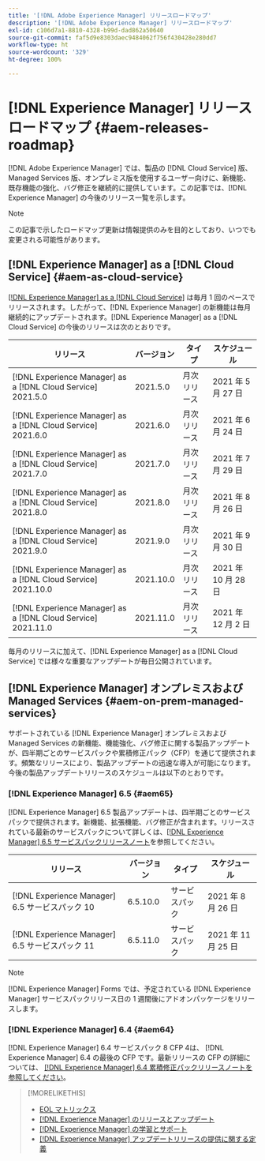 ```yaml
---
title: '[!DNL Adobe Experience Manager] リリースロードマップ'
description: '[!DNL Adobe Experience Manager] リリースロードマップ'
exl-id: c106d7a1-8810-4328-b99d-dad862a50640
source-git-commit: faf5d9e8303daec9484062f756f430428e280dd7
workflow-type: ht
source-wordcount: '329'
ht-degree: 100%

---
```


# [!DNL Experience Manager] リリースロードマップ {#aem-releases-roadmap}

[!DNL Adobe Experience Manager] では、製品の [!DNL Cloud Service] 版、Managed Services 版、オンプレミス版を使用するユーザー向けに、新機能、既存機能の強化、バグ修正を継続的に提供しています。この記事では、[!DNL Experience Manager] の今後のリリース一覧を示します。

>[!NOTE]
>
>この記事で示したロードマップ更新は情報提供のみを目的としており、いつでも変更される可能性があります。

## [!DNL Experience Manager] as a [!DNL Cloud Service] {#aem-as-cloud-service}

[[!DNL Experience Manager] as a [!DNL Cloud Service]](https://experienceleague.adobe.com/docs/experience-manager-cloud-service/release-notes/home.html?lang=ja) は毎月 1 回のペースでリリースされます。したがって、[!DNL Experience Manager] の新機能は毎月継続的にアップデートされます。[!DNL Experience Manager] as a [!DNL Cloud Service] の今後のリリースは次のとおりです。

| リリース | バージョン | タイプ | スケジュール |
|---|---|---|---|
| [!DNL Experience Manager] as a [!DNL Cloud Service] 2021.5.0 | 2021.5.0 | 月次リリース | 2021 年 5 月 27 日 |
| [!DNL Experience Manager] as a [!DNL Cloud Service] 2021.6.0 | 2021.6.0 | 月次リリース | 2021 年 6 月 24 日 |
| [!DNL Experience Manager] as a [!DNL Cloud Service] 2021.7.0 | 2021.7.0 | 月次リリース | 2021 年 7 月 29 日 |
| [!DNL Experience Manager] as a [!DNL Cloud Service] 2021.8.0 | 2021.8.0 | 月次リリース | 2021 年 8 月 26 日 |
| [!DNL Experience Manager] as a [!DNL Cloud Service] 2021.9.0 | 2021.9.0 | 月次リリース | 2021 年 9 月 30 日 |
| [!DNL Experience Manager] as a [!DNL Cloud Service] 2021.10.0 | 2021.10.0 | 月次リリース | 2021 年 10 月 28 日 |
| [!DNL Experience Manager] as a [!DNL Cloud Service] 2021.11.0 | 2021.11.0 | 月次リリース | 2021 年 12 月 2 日 |

毎月のリリースに加えて、[!DNL Experience Manager] as a [!DNL Cloud Service] では様々な重要なアップデートが毎日公開されています。

## [!DNL Experience Manager] オンプレミスおよび Managed Services {#aem-on-prem-managed-services}

サポートされている [!DNL Experience Manager] オンプレミスおよび Managed Services の新機能、機能強化、バグ修正に関する製品アップデートが、四半期ごとのサービスパックや累積修正パック（CFP）を通じて提供されます。頻繁なリリースにより、製品アップデートの迅速な導入が可能になります。今後の製品アップデートリリースのスケジュールは以下のとおりです。

### [!DNL Experience Manager] 6.5 {#aem65}

[!DNL Experience Manager] 6.5 製品アップデートは、四半期ごとのサービスパックで提供されます。新機能、拡張機能、バグ修正が含まれます。リリースされている最新のサービスパックについて詳しくは、[[!DNL Experience Manager] 6.5 サービスパックリリースノート](https://experienceleague.adobe.com/docs/experience-manager-65/release-notes/service-pack/sp-release-notes.html?lang=ja)を参照してください。

| リリース | バージョン | タイプ | スケジュール |
|---|---|---|---|
| [!DNL Experience Manager] 6.5 サービスパック 10 | 6.5.10.0 | サービスパック | 2021 年 8 月 26 日 |
| [!DNL Experience Manager] 6.5 サービスパック 11 | 6.5.11.0 | サービスパック | 2021 年 11 月 25 日 |

>[!NOTE]
>
>[!DNL Experience Manager] Forms では、予定されている [!DNL Experience Manager] サービスパックリリース日の 1 週間後にアドオンパッケージをリリースします。

### [!DNL Experience Manager] 6.4 {#aem64}

[!DNL Experience Manager] 6.4 サービスパック 8 CFP 4は、 [!DNL Experience Manager] 6.4 の最後の CFP です。最新リリースの CFP の詳細については、 [[!DNL Experience Manager] 6.4 累積修正パックリリースノートを参照してください](https://experienceleague.adobe.com/docs/experience-manager-64/release-notes/cfp-release-notes.html?lang=ja)。

>[!MORELIKETHIS]
>
>* [EOL マトリックス](https://helpx.adobe.com/jp/support/programs/eol-matrix.html)
>* [[!DNL Experience Manager] のリリースとアップデート](https://experienceleague.adobe.com/docs/experience-manager-release-information/aem-release-updates/aem-releases-updates.html?lang=ja)
>* [[!DNL Experience Manager] の学習とサポート](https://experienceleague.adobe.com/docs/experience-manager-cloud-service.html?lang=ja)
>* [[!DNL Experience Manager] アップデートリリースの提供に関する定義](/help/update-release-vehicle-definitions.md)


